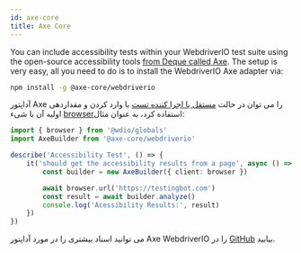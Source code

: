 ```yaml
---
id: axe-core
title: Axe Core
---
```


You can include accessibility tests within your WebdriverIO test suite using the open-source accessibility tools [from Deque called Axe](https://www.deque.com/axe/). The setup is very easy, all you need to do is to install the WebdriverIO Axe adapter via:

```bash npm2yarn
npm install -g @axe-core/webdriverio
```

آداپتور Axe را می توان در حالت [مستقل یا اجرا کننده تست](/docs/setuptypes) با وارد کردن و مقداردهی اولیه آن با شیء [browser](/docs/api/browser)استفاده کرد، به عنوان مثال:

```ts
import { browser } from '@wdio/globals'
import AxeBuilder from '@axe-core/webdriverio'

describe('Accessibility Test', () => {
    it('should get the accessibility results from a page', async () => {
        const builder = new AxeBuilder({ client: browser })

        await browser.url('https://testingbot.com')
        const result = await builder.analyze()
        console.log('Acessibility Results:', result)
    })
})
```

می توانید اسناد بیشتری را در مورد آداپتور Axe WebdriverIO را در [GitHub](https://github.com/dequelabs/axe-core-npm/tree/develop/packages/webdriverio#usage) بیابید.
